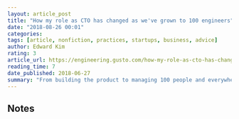 ```yaml
---
layout: article_post
title: "How my role as CTO has changed as we've grown to 100 engineers"
date: "2018-08-26 00:01"
categories:
tags: [article, nonfiction, practices, startups, business, advice]
author: Edward Kim
rating: 3
article_url: https://engineering.gusto.com/how-my-role-as-cto-has-changed-as-weve-grown-to-100-engineers/
reading_time: 7
date_published: 2018-06-27
summary: "From building the product to managing 100 people and everywhere in between. Good roadmap and point of reference for me."
---
```


## Notes
